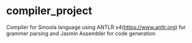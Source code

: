 # compiler_project
Compiler for Smoola language
using ANTLR v4(https://www.antlr.org) for grammer parsing and Jasmin Assembler for code generation
